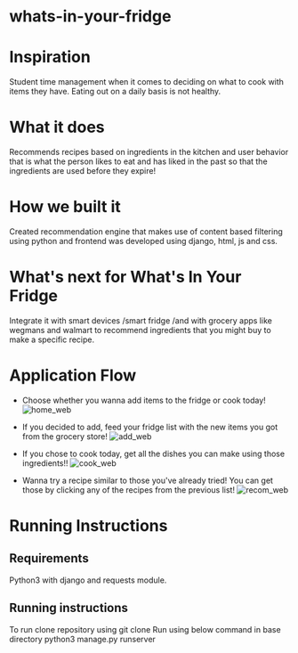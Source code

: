 # whats-in-your-fridge
# Inspiration
Student time management when it comes to deciding on what to cook with items they have. Eating out on a daily basis is not healthy.

# What it does
Recommends recipes based on ingredients in the kitchen and user behavior that is what the person likes to eat and has liked in the past so that the ingredients are used before they expire!

# How we built it
Created recommendation engine that makes use of content based filtering using python and frontend was developed using django, html, js and css.

# What's next for What's In Your Fridge
Integrate it with smart devices /smart fridge /and with grocery apps like wegmans and walmart to recommend ingredients that you might buy to make a specific recipe.

# Application Flow
* Choose whether you wanna add items to the fridge or cook today!
![home_web](https://user-images.githubusercontent.com/26019260/164943774-aff08f4b-cd19-42dc-900a-55d6ec88c86f.PNG)

* If you decided to add, feed your fridge list with the new items you got from the grocery store!
![add_web](https://user-images.githubusercontent.com/26019260/164943810-ff37ab24-139d-46a3-8191-3c458bc44148.PNG)
* If you chose to cook today, get all the dishes you can make using those ingredients!!
![cook_web](https://user-images.githubusercontent.com/26019260/164943854-55718a9d-ad42-4c78-8a55-12449f0f58df.PNG)
* Wanna try a recipe similar to those you've already tried! You can get those by clicking any of the recipes from the previous list! 
![recom_web](https://user-images.githubusercontent.com/26019260/164943902-4f76bc2c-d5ec-423b-89ee-77970fe294a8.PNG)

# Running Instructions
## Requirements
Python3 with django and requests module.

## Running instructions
To run clone repository using git clone <repository link>
Run using below command in base directory python3 manage.py runserver
